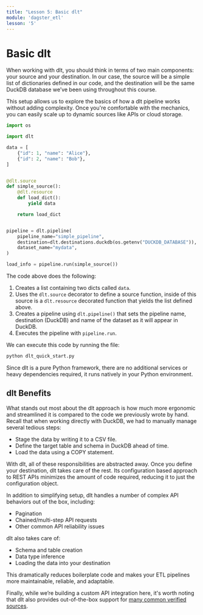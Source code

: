 ```yaml
---
title: "Lesson 5: Basic dlt"
module: 'dagster_etl'
lesson: '5'
---
```


# Basic dlt

When working with dlt, you should think in terms of two main components: your source and your destination. In our case, the source will be a simple list of dictionaries defined in our code, and the destination will be the same DuckDB database we’ve been using throughout this course.

This setup allows us to explore the basics of how a dlt pipeline works without adding complexity. Once you're comfortable with the mechanics, you can easily scale up to dynamic sources like APIs or cloud storage.

```python
import os

import dlt

data = [
    {"id": 1, "name": "Alice"},
    {"id": 2, "name": "Bob"},
]


@dlt.source
def simple_source():
    @dlt.resource
    def load_dict():
        yield data

    return load_dict


pipeline = dlt.pipeline(
    pipeline_name="simple_pipeline",
    destination=dlt.destinations.duckdb(os.getenv("DUCKDB_DATABASE")),
    dataset_name="mydata",
)

load_info = pipeline.run(simple_source())
```

The code above does the following:

1. Creates a list containing two dicts called `data`.
2. Uses the `dlt.source` decorator to define a source function, inside of this source is a `dlt.resource` decorated function that yields the list defined above.
3. Creates a pipeline using `dlt.pipeline()` that sets the pipeline name, destination (DuckDB) and name of the dataset as it will appear in DuckDB.
4. Executes the pipeline with `pipeline.run`.

We can execute this code by running the file:

```bash
python dlt_quick_start.py
```

Since dlt is a pure Python framework, there are no additional services or heavy dependencies required, it runs natively in your Python environment.

## dlt Benefits

What stands out most about the dlt approach is how much more ergonomic and streamlined it is compared to the code we previously wrote by hand. Recall that when working directly with DuckDB, we had to manually manage several tedious steps:

* Stage the data by writing it to a CSV file.
* Define the target table and schema in DuckDB ahead of time.
* Load the data using a COPY statement.

With dlt, all of these responsibilities are abstracted away. Once you define your destination, dlt takes care of the rest. Its configuration based approach to REST APIs minimizes the amount of code required, reducing it to just the configuration object.

In addition to simplifying setup, dlt handles a number of complex API behaviors out of the box, including:

* Pagination
* Chained/multi-step API requests
* Other common API reliability issues

dlt also takes care of:

* Schema and table creation
* Data type inference
* Loading the data into your destination

This dramatically reduces boilerplate code and makes your ETL pipelines more maintainable, reliable, and adaptable.

Finally, while we’re building a custom API integration here, it's worth noting that dlt also provides out-of-the-box support for [many common verified sources](https://dlthub.com/docs/dlt-ecosystem/verified-sources/).
